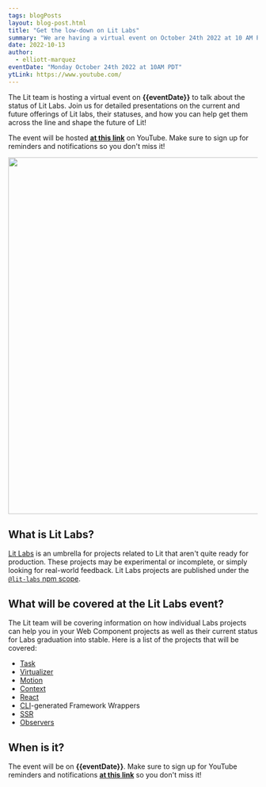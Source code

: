 ```yaml
---
tags: blogPosts
layout: blog-post.html
title: "Get the low-down on Lit Labs"
summary: "We are having a virtual event on October 24th 2022 at 10 AM PST to talk about the status of Lit Labs!"
date: 2022-10-13
author:
  - elliott-marquez
eventDate: "Monday October 24th 2022 at 10AM PDT"
ytLink: https://www.youtube.com/
---
```


The Lit team is hosting a virtual event on **{{eventDate}}** to talk about the status of Lit Labs. Join us for detailed presentations on the current and future offerings of Lit labs, their statuses, and how you can help get them across the line and shape the future of Lit!

The event will be hosted [**at this link**]({{ytLink}}) on YouTube. Make sure to sign up for reminders and notifications so you don't miss it!

<img src="/images/blog/labs-event/lit-labs.svg" width="720" class="block centered">

## What is Lit Labs?

[Lit Labs]({{site.baseurl}}/docs/libraries/labs/) is an umbrella for projects related to Lit that aren't quite ready for production. These projects may be experimental or incomplete, or simply looking for real-world feedback. Lit Labs projects are published under the [`@lit-labs` npm scope](https://www.npmjs.com/search?q=%40lit-labs).

## What will be covered at the Lit Labs event?

The Lit team will be covering information on how individual Labs projects can help you in your Web Component projects as well as their current status for Labs graduation into stable. Here is a list of the projects that will be covered:

- [Task](https://github.com/lit/lit/tree/main/packages/labs/task)
- [Virtualizer](https://github.com/lit/lit/tree/main/packages/labs/virtualizer)
- [Motion](https://github.com/lit/lit/tree/main/packages/labs/motion)
- [Context](https://github.com/lit/lit/tree/main/packages/labs/context)
- [React](https://github.com/lit/lit/tree/main/packages/labs/react)
- [CLI](https://github.com/lit/lit/tree/main/packages/labs/cli)-generated Framework Wrappers
- [SSR](https://github.com/lit/lit/tree/main/packages/labs/ssr)
- [Observers](https://github.com/lit/lit/tree/main/packages/labs/observers)

## When is it?

The event will be on **{{eventDate}}**. Make sure to sign up for YouTube reminders and notifications [**at this link**]({{ytLink}}) so you don't miss it!